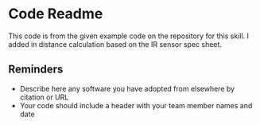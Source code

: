 # Code Readme

This code is from the given example code on the repository for this skill. I added in distance calculation based on the IR sensor spec sheet.

## Reminders
- Describe here any software you have adopted from elsewhere by citation or URL
- Your code should include a header with your team member names and date
